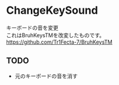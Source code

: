 # ChangeKeySound
キーボードの音を変更<br>
これはBruhKeysTMを改変したものです。<br>
https://github.com/Tr1Fecta-7/BruhKeysTM

## TODO
- 元のキーボードの音を消す
